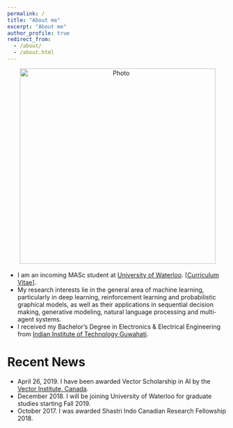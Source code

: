 ```yaml
---
permalink: /
title: "About me"
excerpt: "About me"
author_profile: true
redirect_from: 
  - /about/
  - /about.html
---
```


<p align="center">
  <img src="https://adnan1306.github.io/files/adnan.jpg?raw=true" alt="Photo" style="width: 450px;"/> 
</p>

* I am an incoming MASc student at [University of Waterloo](https://www.uwaterloo.ca/). [[Curriculum Vitae](http://adnan1306.github.io/files/Mohammed_Adnan_CV.pdf)].
* My research interests lie in the general area of machine learning, particularly in deep learning, reinforcement learning and probabilistic graphical models, as well as their applications in sequential decision making, generative modeling, natural language processing and multi-agent systems.
* I received my Bachelor’s Degree in Electronics & Electrical Engineering from [Indian Institute of Technology Guwahati](https://www.iitg.ac.in).



# Recent News
* April 26, 2019. I have been awarded Vector Scholarship in AI by the [Vector Institute, Canada](https://vectorinstitute.ai/).
* December 2018. I will be joining University of Waterloo for graduate studies starting Fall 2019.
* October 2017. I was awarded Shastri Indo Canadian Research Fellowship 2018.
